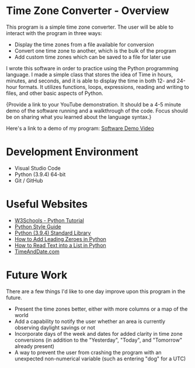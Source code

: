 # Time Zone Converter - Overview

This program is a simple time zone converter. The user will be able to interact with the program in three ways:

* Display the time zones from a file available for conversion
* Convert one time zone to another, which is the bulk of the program
* Add custom time zones which can be saved to a file for later use

I wrote this software in order to practice using the Python programming language. I made a simple class that stores the idea of Time in hours, minutes, and seconds, and it is able to display the time in both 12- and 24-hour formats. It utilizes functions, loops, expressions, reading and writing to files, and other basic aspects of Python.

{Provide a link to your YouTube demonstration.  It should be a 4-5 minute demo of the software running and a walkthrough of the code.  Focus should be on sharing what you learned about the language syntax.}

Here's a link to a demo of my program: [Software Demo Video](http://youtube.link.goes.here)

# Development Environment

* Visual Studio Code
* Python (3.9.4) 64-bit
* Git / GitHub

# Useful Websites

* [W3Schools - Python Tutorial](https://www.w3schools.com/python/default.asp)
* [Python Style Guide](https://www.python.org/dev/peps/)
* [Python (3.9.4) Standard Library](https://docs.python.org/3/library/)
* [How to Add Leading Zeroes in Python](https://www.kite.com/python/answers/how-to-add-leading-zeros-to-a-number-in-python)
* [How to Read Text into a List in Python](https://www.kite.com/python/answers/how-to-read-a-text-file-into-a-list-in-python)
* [TimeAndDate.com](https://www.timeanddate.com/)

# Future Work

There are a few things I'd like to one day improve upon this program in the future.

* Present the time zones better, either with more columns or a map of the world
* Add a capability to notify the user whether an area is currently observing daylight savings or not
* Incorporate days of the week and dates for added clarity in time zone conversions (in addition to the "Yesterday", "Today", and "Tomorrow" already present)
* A way to prevent the user from crashing the program with an unexpected non-numerical variable (such as entering "dog" for a UTC)